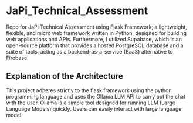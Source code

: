 # JaPi_Technical_Assessment

Repo for JaPi Technical Assessment using Flask Framework; a lightweight, flexible, and micro web framework written in Python, designed for building web applications and APIs. Furthermore, I utilized Supabase, which is an open-source platform that provides a hosted PostgreSQL database and a suite of tools, acting as a backend-as-a-service (BaaS) alternative to Firebase.

## Explanation of the Architecture

This project adheres strictly to the flask framework using the python programming language and uses the Ollama LLM API to carry out the chat with the user. Ollama is a simple tool designed for running LLM (Large Language Models) quickly. Users can easily interact with large language model 